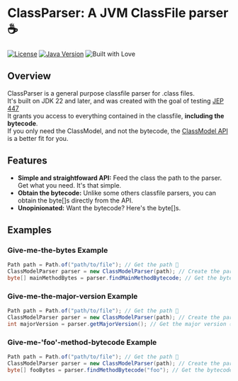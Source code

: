 # ClassParser: A JVM ClassFile parser ☕

[![License](https://img.shields.io/badge/License-Apache%202.0-blue.svg)](LICENSE)
[![Java Version](https://img.shields.io/badge/Java%20Version-JDK%2022%2B-blue.svg)](https://www.oracle.com/java/technologies/javase-downloads.html)
![Built with Love](https://img.shields.io/badge/Built%20with%20♥️-fdb0c0)

## Overview

ClassParser is a general purpose classfile parser for .class files.<br>
It's built on JDK 22 and later, and was created with the goal of testing [JEP 447](https://openjdk.org/jeps/447)<br>
It grants you access to everything contained in the classfile, **including the bytecode**.<br>
If you only need the ClassModel, and not the bytecode, the  [ClassModel API](https://docs.oracle.com/en%2Fjava%2Fjavase%2F22%2Fdocs%2Fapi%2F%2F/java.base/java/lang/classfile/ClassModel.html) is a better fit for you.

## Features

- **Simple and straightfoward API:** Feed the class the path to the parser. Get what you need. It's that simple.
- **Obtain the bytecode:** Unlike some others classfile parsers, you can obtain the byte[]s directly from the API.
- **Unopinionated:** Want the bytecode? Here's the byte[]s.

## Examples


### Give-me-the-bytes Example

```java
Path path = Path.of("path/to/file"); // Get the path 📁
ClassModelParser parser = new ClassModelParser(path); // Create the parser 🔍
byte[] mainMethodBytes = parser.findMainMethodBytecode; // Get the bytecode 👾!

```

### Give-me-the-major-version Example
```java
Path path = Path.of("path/to/file"); // Get the path 📁
ClassModelParser parser = new ClassModelParser(path); // Create the parser 🔍
int majorVersion = parser.getMajorVersion(); // Get the major version ☕
```
### Give-me-'foo'-method-bytecode Example
```java
Path path = Path.of("path/to/file"); // Get the path 📁
ClassModelParser parser = new ClassModelParser(path); // Create the parser 🔍
byte[] fooBytes = parser.findMethodBytecode("foo"); // Get the bytecode 👾!
```

